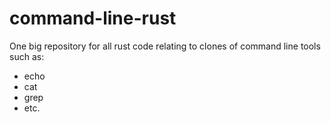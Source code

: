 # command-line-rust

One big repository for all rust code relating to clones of command line tools such as:

- echo 
- cat
- grep
- etc.
